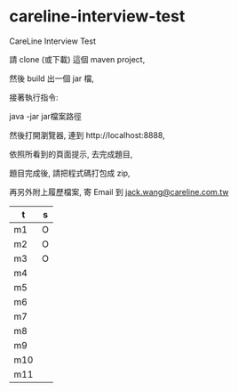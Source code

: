 # careline-interview-test
CareLine Interview Test

請 clone (或下載) 這個 maven project, 

然後 build 出一個 jar 檔, 

接著執行指令:

java -jar jar檔案路徑

然後打開瀏覽器, 連到 http://localhost:8888, 

依照所看到的頁面提示, 去完成題目, 

題目完成後, 請把程式碼打包成 zip, 

再另外附上履歷檔案, 寄 Email 到 jack.wang@careline.com.tw


| t   | s   |
|-----|-----|
| m1  | O   |
| m2  | O   |
| m3  | O   |
| m4  |     |
| m5  |     |
| m6  |     |
| m7  |     |
| m8  |     |
| m9  |     |
| m10 |     |
| m11 |     |

